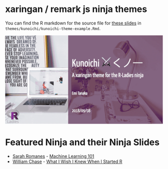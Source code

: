 
xaringan / remark js ninja themes
======


You can find the R markdown for the source file for [these slides](https://emitanaka.github.io/ninja-theme) in `themes/kunoichi/kunoichi-theme-example.Rmd`.


![](themes/kunoichi/images/kunoichi-showcase.gif)

# Featured Ninja and their Ninja Slides

* [Sarah Romanes](https://twitter.com/sarah_romanes) - [Machine Learning 101](https://sarahromanes.github.io/r-ladies-ML-1)
* [William Chase](https://twitter.com/W_R_Chase) - [What I Wish I Knew When I Started R](https://www.williamrchase.com/slides/intro_r_anthropology_2018)